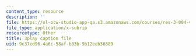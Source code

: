 ```yaml
---
content_type: resource
description: ''
file: https://ol-ocw-studio-app-qa.s3.amazonaws.com/courses/res-3-004-visualizing-materials-science-fall-2017/9c37ed964a6c58afb83b9b12eeb36889_Sml2lkWfd1g.vtt
file_type: application/x-subrip
resourcetype: Other
title: 3play caption file
uid: 9c37ed96-4a6c-58af-b83b-9b12eeb36889
---
```

